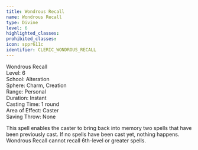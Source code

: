 ```yaml
---
title: Wondrous Recall
name: Wondrous Recall
type: Divine
level: 6
highlighted_classes: 
prohibited_classes: 
icon: sppr611c
identifier: CLERIC_WONDROUS_RECALL
---
```

Wondrous Recall  
Level: 6  
School: Alteration  
Sphere: Charm, Creation  
Range: Personal  
Duration: Instant  
Casting Time: 1 round  
Area of Effect: Caster  
Saving Throw: None  
  
This spell enables the caster to bring back into memory two spells that have been previously cast. If no spells have been cast yet, nothing happens. Wondrous Recall cannot recall 6th-level or greater spells.  
